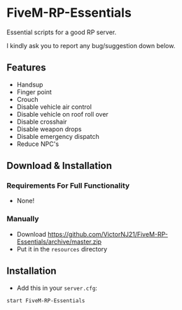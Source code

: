 # FiveM-RP-Essentials

Essential scripts for a good RP server.

I kindly ask you to report any bug/suggestion down below.

## Features
- Handsup
- Finger point
- Crouch
- Disable vehicle air control
- Disable vehicle on roof roll over
- Disable crosshair
- Disable weapon drops
- Disable emergency dispatch
- Reduce NPC's

## Download & Installation

### Requirements For Full Functionality
- None!

### Manually
- Download https://github.com/VictorNJ21/FiveM-RP-Essentials/archive/master.zip
- Put it in the ```resources``` directory

## Installation
- Add this in your ```server.cfg```:
```
start FiveM-RP-Essentials
```
